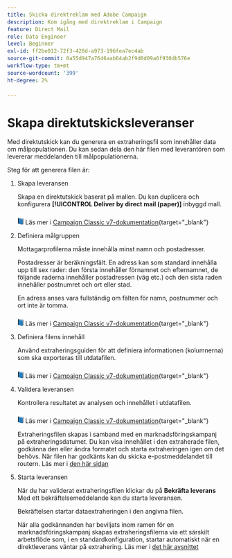 ```yaml
---
title: Skicka direktreklam med Adobe Campaign
description: Kom igång med direktreklam i Campaign
feature: Direct Mail
role: Data Engineer
level: Beginner
exl-id: ff2be012-72f3-428d-a973-196fea7ec4ab
source-git-commit: 0a55d947a7646aab64ab2f9d0d09a6f930db576e
workflow-type: tm+mt
source-wordcount: '399'
ht-degree: 2%

---
```


# Skapa direktutskicksleveranser

Med direktutskick kan du generera en extraheringsfil som innehåller data om målpopulationen. Du kan sedan dela den här filen med leverantören som levererar meddelanden till målpopulationerna.

Steg för att generera filen är:

1. Skapa leveransen

   Skapa en direktutskick baserat på mallen. Du kan duplicera och konfigurera **[!UICONTROL Deliver by direct mail (paper)]** inbyggd mall.

   ![](../assets/do-not-localize/book.png) Läs mer i [Campaign Classic v7-dokumentation](https://experienceleague.adobe.com/docs/campaign-classic/using/sending-messages/sending-direct-mail/creating-a-direct-mail-delivery.html){target="_blank"}

1. Definiera målgruppen

   Mottagarprofilerna måste innehålla minst namn och postadresser.

   Postadresser är beräkningsfält. En adress kan som standard innehålla upp till sex rader: den första innehåller förnamnet och efternamnet, de följande raderna innehåller postadressen (väg etc.) och den sista raden innehåller postnumret och ort eller stad.

   En adress anses vara fullständig om fälten för namn, postnummer och ort inte är tomma.

   ![](../assets/do-not-localize/book.png) Läs mer i [Campaign Classic v7-dokumentation](https://experienceleague.adobe.com/docs/campaign-classic/using/sending-messages/key-steps-when-creating-a-delivery/steps-defining-the-target-population.html){target="_blank"}

1. Definiera filens innehåll

   Använd extraheringsguiden för att definiera informationen (kolumnerna) som ska exporteras till utdatafilen.

   ![](../assets/do-not-localize/book.png) Läs mer i [Campaign Classic v7-dokumentation](https://experienceleague.adobe.com/docs/campaign-classic/using/sending-messages/sending-direct-mail/defining-the-direct-mail-content.html){target="_blank"}

1. Validera leveransen

   Kontrollera resultatet av analysen och innehållet i utdatafilen.

   ![](../assets/do-not-localize/book.png) Läs mer i [Campaign Classic v7-dokumentation](https://experienceleague.adobe.com/docs/campaign-classic/using/sending-messages/sending-direct-mail/validating.html){target="_blank"}

   Extraheringsfilen skapas i samband med en marknadsföringskampanj på extraheringsdatumet. Du kan visa innehållet i den extraherade filen, godkänna den eller ändra formatet och starta extraheringen igen om det behövs. När filen har godkänts kan du skicka e-postmeddelandet till routern. Läs mer i [den här sidan](https://experienceleague.adobe.com/docs/campaign/automation/campaign-orchestration/marketing-campaign-approval.html)

1. Starta leveransen

   När du har validerat extraheringsfilen klickar du på **Bekräfta leverans** Med ett bekräftelsemeddelande kan du starta leveransen.

   Bekräftelsen startar dataextraheringen i den angivna filen.

   När alla godkännanden har beviljats inom ramen för en marknadsföringskampanj skapas extraheringsfilerna via ett särskilt arbetsflöde som, i en standardkonfiguration, startar automatiskt när en direktleverans väntar på extrahering. Läs mer i [det här avsnittet](https://experienceleague.adobe.com/docs/campaign/automation/campaign-orchestration/marketing-campaign-deliveries.html)
